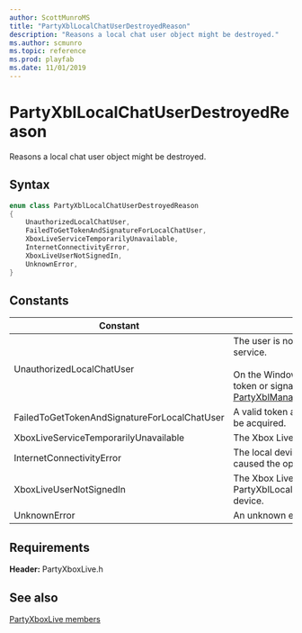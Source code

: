 ```yaml
---
author: ScottMunroMS
title: "PartyXblLocalChatUserDestroyedReason"
description: "Reasons a local chat user object might be destroyed."
ms.author: scmunro
ms.topic: reference
ms.prod: playfab
ms.date: 11/01/2019
---
```


# PartyXblLocalChatUserDestroyedReason  

Reasons a local chat user object might be destroyed.    

## Syntax  
  
```cpp
enum class PartyXblLocalChatUserDestroyedReason    
{  
    UnauthorizedLocalChatUser,  
    FailedToGetTokenAndSignatureForLocalChatUser,  
    XboxLiveServiceTemporarilyUnavailable,  
    InternetConnectivityError,  
    XboxLiveUserNotSignedIn,  
    UnknownError,  
}  
```  
  
## Constants  
  
| Constant | Description |
| --- | --- |
| UnauthorizedLocalChatUser | The user is not authorized to communicate with the Xbox Live service.<br/><br/> On the Windows 10 platform this can be caused by an invalid token or signature provided to the library by calling [PartyXblManager::CompleteGetTokenAndSignatureRequest()](../classes/PartyXblManager/methods/partyxblmanager_completegettokenandsignaturerequest.md). |  
| FailedToGetTokenAndSignatureForLocalChatUser | A valid token and/or signature for an HTTP request could not be acquired. |  
| XboxLiveServiceTemporarilyUnavailable | The Xbox Live service is temporarily unavailable. |  
| InternetConnectivityError | The local device has internet connectivity issues which caused the operation to fail. |  
| XboxLiveUserNotSignedIn | The Xbox Live user associated with the PartyXblLocalChatUser is not currently signed-in on the device. |  
| UnknownError | An unknown error occurred. |  
  
  
## Requirements  
  
**Header:** PartyXboxLive.h
  
## See also  
[PartyXboxLive members](../partyxboxlive_members.md)  

  
  
